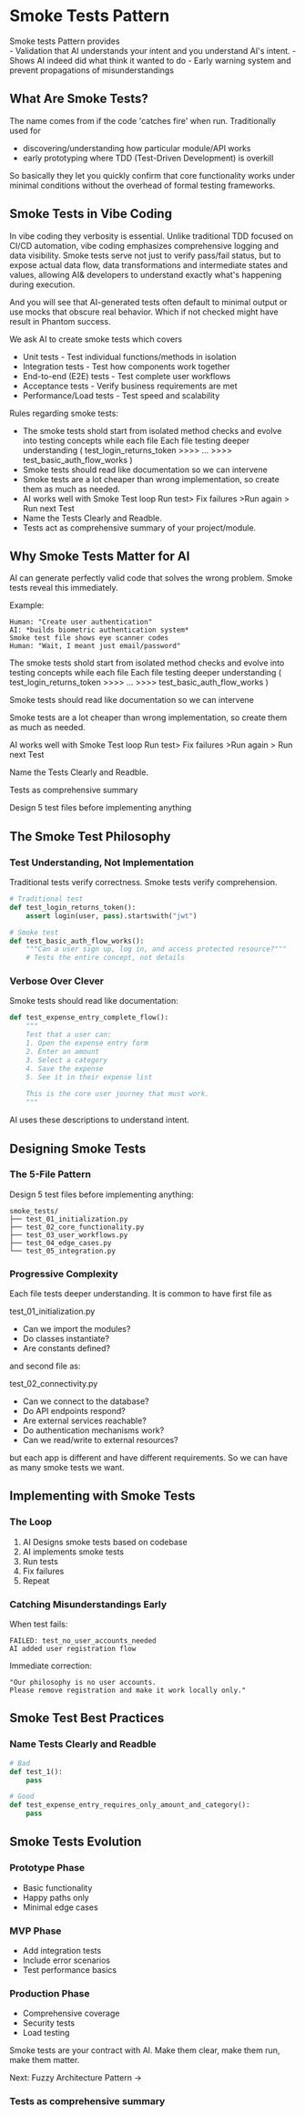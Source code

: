 # Smoke Tests Pattern

Smoke tests Pattern provides  
     - Validation that AI understands your intent and you understand AI's intent. 
     - Shows AI indeed did what think it wanted to do
     - Early warning system and prevent propagations of misunderstandings

## What Are Smoke Tests?

The name comes from if the code 'catches fire' when run.  Traditionally used for
 - discovering/understanding how particular module/API works 
 - early prototyping where TDD (Test-Driven Development) is overkill

So basically they let you quickly confirm that core functionality works under minimal conditions without the overhead of formal testing frameworks.

## Smoke Tests in Vibe Coding

In vibe coding they verbosity is essential. Unlike traditional TDD focused on CI/CD automation, vibe coding emphasizes comprehensive logging and data visibility. Smoke tests serve not just to verify pass/fail status, but to expose actual data flow, data transformations and intermediate states and values, allowing AI& developers to understand exactly what's happening during execution. 

And you will see that AI-generated tests often default to minimal output or use mocks that obscure real behavior. Which if not checked might have result in Phantom success.  


We ask AI to create smoke tests which covers 

  - Unit tests - Test individual functions/methods in isolation
  - Integration tests - Test how components work together
  - End-to-end (E2E) tests - Test complete user workflows
  - Acceptance tests - Verify business requirements are met
  - Performance/Load tests - Test speed and scalability





Rules regarding smoke tests:


- The smoke tests shold start from isolated method checks and evolve into testing concepts while each file Each file testing deeper understanding ( test_login_returns_token >>>> ... >>>> test_basic_auth_flow_works )
- Smoke tests should read like documentation so we can intervene 
- Smoke tests are a lot cheaper than wrong implementation, so create them as much as needed. 
- AI  works well with Smoke Test loop   Run test> Fix failures >Run again > Run next Test
- Name the Tests Clearly and Readble. 
- Tests act as comprehensive summary of your project/module. 

 



## Why Smoke Tests Matter for AI

AI can generate perfectly valid code that solves the wrong problem. Smoke tests reveal this immediately.

Example:
```
Human: "Create user authentication"
AI: *builds biometric authentication system*
Smoke test file shows eye scanner codes
Human: "Wait, I meant just email/password"

```


The smoke tests shold start from isolated method checks and evolve into testing concepts while each file Each file testing deeper understanding ( test_login_returns_token >>>> ... >>>> test_basic_auth_flow_works )


Smoke tests should read like documentation so we can intervene 

Smoke tests are a lot cheaper than wrong implementation, so create them as much as needed. 

AI  works well with Smoke Test loop   Run test> Fix failures >Run again > Run next Test

Name the Tests Clearly and Readble. 

Tests as comprehensive summary  


Design 5 test files before implementing anything


## The Smoke Test Philosophy

### Test Understanding, Not Implementation

Traditional tests verify correctness.
Smoke tests verify comprehension.

```python
# Traditional test
def test_login_returns_token():
    assert login(user, pass).startswith("jwt")

# Smoke test  
def test_basic_auth_flow_works():
    """Can a user sign up, log in, and access protected resource?"""
    # Tests the entire concept, not details
```

### Verbose Over Clever

Smoke tests should read like documentation:

```python
def test_expense_entry_complete_flow():
    """
    Test that a user can:
    1. Open the expense entry form
    2. Enter an amount
    3. Select a category
    4. Save the expense
    5. See it in their expense list
    
    This is the core user journey that must work.
    """
```

AI uses these descriptions to understand intent.

## Designing Smoke Tests

### The 5-File Pattern

Design 5 test files before implementing anything:

```
smoke_tests/
├── test_01_initialization.py
├── test_02_core_functionality.py  
├── test_03_user_workflows.py
├── test_04_edge_cases.py
└── test_05_integration.py
```

### Progressive Complexity

Each file tests deeper understanding. 
It is common to have first file as 

test_01_initialization.py
- Can we import the modules?
- Do classes instantiate?
- Are constants defined?

and second file as: 

test_02_connectivity.py
  - Can we connect to the database?
  - Do API endpoints respond?
  - Are external services reachable?
  - Do authentication mechanisms work?
  - Can we read/write to external resources?

but each app is different and have different requirements. So we can have as many smoke tests we want. 



## Implementing with Smoke Tests

### The Loop

1. AI Designs smoke tests based on codebase
3. AI implements smoke tests
4. Run tests
5. Fix failures 
6. Repeat

### Catching Misunderstandings Early

When test fails:
```
FAILED: test_no_user_accounts_needed
AI added user registration flow
```

Immediate correction:
```
"Our philosophy is no user accounts.
Please remove registration and make it work locally only."
```



## Smoke Test Best Practices

### Name Tests Clearly and Readble

```python
# Bad
def test_1():
    pass

# Good  
def test_expense_entry_requires_only_amount_and_category():
    pass
```


## Smoke Tests Evolution

### Prototype Phase
- Basic functionality
- Happy paths only
- Minimal edge cases

### MVP Phase  
- Add integration tests
- Include error scenarios
- Test performance basics

### Production Phase
- Comprehensive coverage
- Security tests
- Load testing

Smoke tests are your contract with AI. Make them clear, make them run, make them matter.

Next: Fuzzy Architecture Pattern →



### Tests as comprehensive summary  
